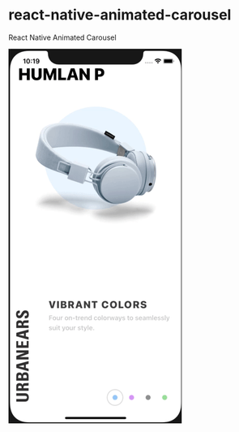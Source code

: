 # react-native-animated-carousel
React Native Animated Carousel

![react native animated carousel](https://github.com/shahrajk/react-native-animated-carousel/blob/master/react-native-animated-carousel.gif)